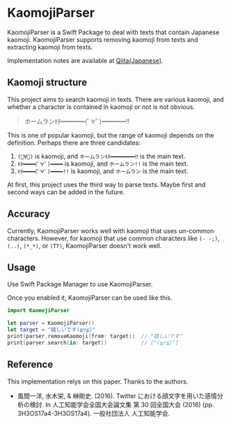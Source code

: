 # KaomojiParser

KaomojiParser is a Swift Package to deal with texts that contain Japanese kaomoji. KaomojiParser supports removing kaomoji from texts and extracting kaomoji from texts.  

Implementation notes are available at [Qiita(Japanese)](https://qiita.com/ensan_hcl/items/ffa57c175aa5046cc7d6).

## Kaomoji structure
This project aims to search kaomoji in texts. There are various kaomoji, and whether a character is contained in kaomoji or not is not obvious.

> ホームランｷﾀ━━━━(ﾟ∀ﾟ)━━━━‼︎

This is one of popular kaomoji, but the range of kaomoji depends on the definition. Perhaps there are three candidates: 

1. `(ﾟ∀ﾟ)` is kaomoji, and `ホームランｷﾀ━━━━━━━━‼︎` is the main text.
1. `ｷﾀ━━━━(ﾟ∀ﾟ)━━━━` is kaomoji, and `ホームラン!!` is the main text.
1. `ｷﾀ━━━━(ﾟ∀ﾟ)━━━━!!` is kaomoji, and `ホームラン` is the main text.

At first, this project uses the third way to parse texts. Maybe first and second ways can be added in the future.

## Accuracy
Currently, KaomojiParser works well with kaomoji that uses un-common characters. However, for kaomoji that use common characters like `(- -;)`, `(..)`, `(*_*)`, or `(TT)`, KaomojiParser doesn't work well.

## Usage

Use Swift Package Manager to use KaomojiParser.

Once you enabled it, KaomojiParser can be used like this.

```swift
import KaomojiParser

let parser = KaomojiParser()
let target = "嬉しいです(≧▽≦)"
print(parser.removeKaomoji(from: target))  // "嬉しいです"
print(parser.search(in: target))           // ["(≧▽≦)"]
```

## Reference

This implementation relys on this paper. Thanks to the authors.
* 風間一洋, 水木栄, & 榊剛史. (2016). Twitter における顔文字を用いた感情分析の検討. In 人工知能学会全国大会論文集 第 30 回全国大会 (2016) (pp. 3H3OS17a4-3H3OS17a4). 一般社団法人 人工知能学会.

